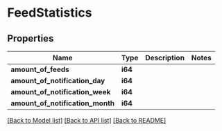 # FeedStatistics

## Properties

Name | Type | Description | Notes
------------ | ------------- | ------------- | -------------
**amount_of_feeds** | **i64** |  | 
**amount_of_notification_day** | **i64** |  | 
**amount_of_notification_week** | **i64** |  | 
**amount_of_notification_month** | **i64** |  | 

[[Back to Model list]](../README.md#documentation-for-models) [[Back to API list]](../README.md#documentation-for-api-endpoints) [[Back to README]](../README.md)


